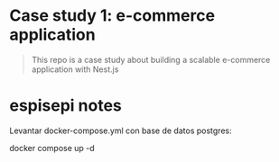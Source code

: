 # Case study 1: e-commerce application

> This repo is a case study about building a scalable e-commerce application with Nest.js 


# espisepi notes

Levantar docker-compose.yml con base de datos postgres:

docker compose up -d